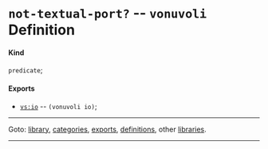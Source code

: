 

<a id='definition__vonuvoli__not-textual-port_3f'></a>

# `not-textual-port?` -- `vonuvoli` Definition


<a id='definition__vonuvoli__not-textual-port_3f__kind'></a>

#### Kind

`predicate`;


<a id='definition__vonuvoli__not-textual-port_3f__exports'></a>

#### Exports

 * [`vs:io`](../../vonuvoli/exports/vs_3a_io.md#export__vonuvoli__vs_3a_io) -- `(vonuvoli io)`;

----

Goto: [library](../../vonuvoli/_index.md#library__vonuvoli), [categories](../../vonuvoli/categories/_index.md#toc__vonuvoli__categories), [exports](../../vonuvoli/exports/_index.md#toc__vonuvoli__exports), [definitions](../../vonuvoli/definitions/_index.md#toc__vonuvoli__definitions), other [libraries](../../_libraries.md#toc__libraries).

----

